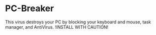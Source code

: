 # PC-Breaker
This virus destroys your PC by blocking your keyboard and mouse, task manager, and AntiVirus. !INSTALL WITH CAUTION!
